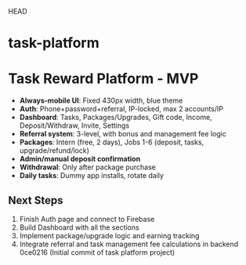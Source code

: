 HEAD
# task-platform

# Task Reward Platform - MVP

- **Always-mobile UI**: Fixed 430px width, blue theme
- **Auth**: Phone+password+referral, IP-locked, max 2 accounts/IP
- **Dashboard**: Tasks, Packages/Upgrades, Gift code, Income, Deposit/Withdraw, Invite, Settings
- **Referral system**: 3-level, with bonus and management fee logic
- **Packages**: Intern (free, 2 days), Jobs 1-6 (deposit, tasks, upgrade/refund/lock)
- **Admin/manual deposit confirmation**
- **Withdrawal**: Only after package purchase
- **Daily tasks**: Dummy app installs, rotate daily

## Next Steps

1. Finish Auth page and connect to Firebase
2. Build Dashboard with all the sections
3. Implement package/upgrade logic and earning tracking
4. Integrate referral and task management fee calculations in backend
0ce0216 (Initial commit of task platform project)
